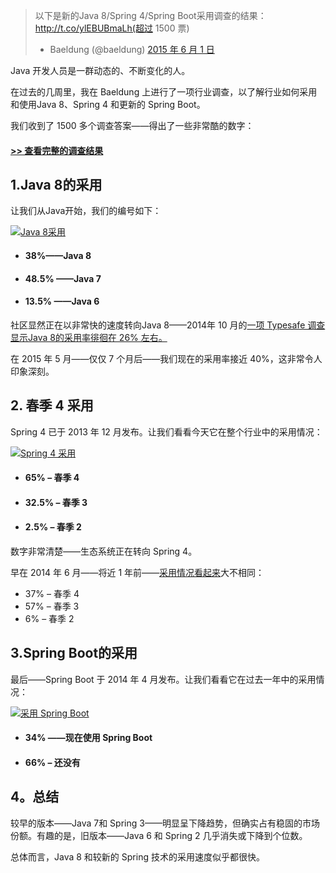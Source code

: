 >   以下是新的Java 8/Spring 4/Spring Boot采用调查的结果：http://t.co/ylEBUBmaLh(超过 1500 票)
>
>   - Baeldung (@baeldung) [2015 年 6 月 1 日](https://twitter.com/baeldung/status/605353043295629312)

Java 开发人员是一群动态的、不断变化的人。

在过去的几周里，我在 Baeldung 上进行了一项行业调查，以了解行业如何采用和使用Java 8、Spring 4 和更新的 Spring Boot。

我们收到了 1500 多个调查答案——得出了一些非常酷的数字：

#### [>> 查看完整的调查结果](https://docs.google.com/forms/d/1u5g5d1gt1tkmitJkS9dR85_1hiRDq1T4OUBiNG4AKzY/viewanalytics)

## 1.Java 8的采用

让我们从Java开始，我们的编号如下：

[![Java 8采用](https://www.baeldung.com/wp-content/uploads/2015/05/Java-8-adoption.jpg)](https://www.baeldung.com/wp-content/uploads/2015/05/Java-8-adoption.jpg)

-   #### 38%——Java 8

-   #### 48.5% ——Java 7

-   #### 13.5% ——Java 6

社区显然正在以非常快的速度转向Java 8——2014年 10 月的[一项 Typesafe 调查显示Java 8的采用率徘徊在 26% 左右。](https://www.typesafe.com/company/news/survey-of-more-than-3000-developers-reveals-java-8-adoption-ahead-of-previous-forecasts)

在 2015 年 5 月——仅仅 7 个月后——我们现在的采用率接近 40%，这非常令人印象深刻。

## 2. 春季 4 采用

Spring 4 已于 2013 年 12 月发布。让我们看看今天它在整个行业中的采用情况：

[![Spring 4 采用](https://www.baeldung.com/wp-content/uploads/2015/05/Spring-4-adoption.jpg)](https://www.baeldung.com/wp-content/uploads/2015/05/Spring-4-adoption.jpg)

-   #### 65% – 春季 4

-   #### 32.5% – 春季 3

-   #### 2.5% – 春季 2

数字非常清楚——生态系统正在转向 Spring 4。

早在 2014 年 6 月——将近 1 年前——[采用情况看起来](https://docs.google.com/forms/d/1QSRoNtk7F4_KamnQk08_ajlrTF0hPdXT_aQAiQeM6XY/viewanalytics)大不相同：

-   37% – 春季 4
-   57% – 春季 3
-   6% – 春季 2

## 3.Spring Boot的采用

最后——Spring Boot 于 2014 年 4 月发布。让我们看看它在过去一年中的采用情况：

[![采用 Spring Boot](https://www.baeldung.com/wp-content/uploads/2015/05/Spring-Boot-Adoption.jpg)](https://www.baeldung.com/wp-content/uploads/2015/05/Spring-Boot-Adoption.jpg)

-   #### 34% ——现在使用 Spring Boot

-   #### 66% – 还没有

## 4。总结

较早的版本——Java 7和 Spring 3——明显呈下降趋势，但确实占有稳固的市场份额。有趣的是，旧版本——Java 6 和 Spring 2 几乎消失或下降到个位数。

总体而言，Java 8 和较新的 Spring 技术的采用速度似乎都很快。